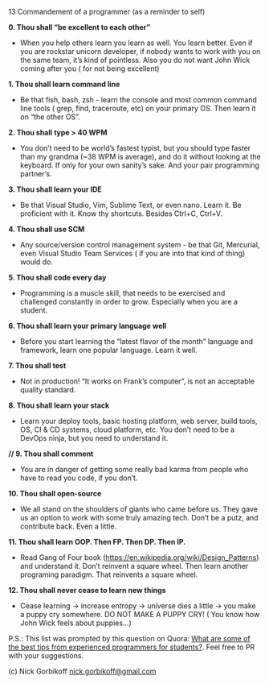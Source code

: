 
13 Commandement of a programmer (as a reminder to self) 

**0. Thou shall “be excellent to each other”**
* When you help others learn you learn as well. You learn better. Even if you are rockstar unicorn developer, if nobody wants to work with you on the same team, it’s kind of pointless. Also you do not want John Wick coming after you ( for not being excellent)

**1. Thou shall learn command line**
* Be that fish, bash, zsh - learn the console and most common command line tools ( grep, find, traceroute, etc) on your primary OS. Then learn it on “the other OS”.

**2. Thou shall type > 40 WPM**
* You don’t need to be world’s fastest typist, but you should type faster than my grandma (~38 WPM is average), and do it without looking at the keyboard. If only for your own sanity’s sake. And your pair programming partner’s.

**3. Thou shall learn your IDE**
* Be that Visual Studio, Vim, Sublime Text, or even nano. Learn it. Be proficient with it. Know thy shortcuts. Besides Ctrl+C, Ctrl+V.

**4. Thou shall use SCM**
* Any source/version control management system - be that Git, Mercurial, even Visual Studio Team Services ( if you are into that kind of thing) would do.

**5. Thou shall code every day**
* Programming is a muscle skill, that needs to be exercised and challenged constantly in order to grow. Especially when you are a student.

**6. Thou shall learn your primary language well**
* Before you start learning the “latest flavor of the month” language and framework, learn one popular language. Learn it well.

**7. Thou shall test**
* Not in production! “It works on Frank’s computer”, is not an acceptable quality standard.

**8. Thou shall learn your stack**
* Learn your deploy tools, basic hosting platform, web server, build tools, OS, CI & CD systems, cloud platform, etc. You don’t need to be a DevOps ninja, but you need to understand it.

**// 9. Thou shall comment**
* You are in danger of getting some really bad karma from people who have to read you code, if you don’t.

**10. Thou shall open-source**
* We all stand on the shoulders of giants who came before us. They gave us an option to work with some truly amazing tech. Don’t be a putz, and contribute back. Even a little.

**11. Thou shall learn OOP. Then FP. Then DP. Then IP.**
* Read Gang of Four book (https://en.wikipedia.org/wiki/Design_Patterns) and understand it. Don’t reinvent a square wheel. Then learn another programing paradigm. That reinvents a square wheel.

**12. Thou shall never cease to learn new things**
* Cease learning -> increase entropy -> universe dies a little -> you make a puppy cry somewhere. DO NOT MAKE A PUPPY CRY! ( You know how John Wick feels about puppies…)


P.S.:
This list was prompted by this question on Quora: [What are some of the best tips from experienced programmers for students?](http://qr.ae/TU174x).
Feel free to PR with your suggestions. 

(c) Nick Gorbikoff nick.gorbikoff@gmail.com

